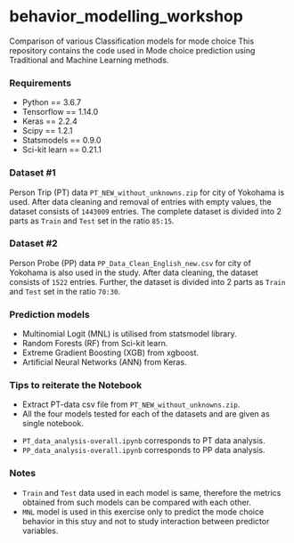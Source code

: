 # behavior_modelling_workshop
Comparison of various Classification models for mode choice
This repository contains the code used in Mode choice prediction using Traditional and Machine Learning methods.

### Requirements

* Python == 3.6.7
* Tensorflow == 1.14.0
* Keras == 2.2.4
* Scipy == 1.2.1
* Statsmodels == 0.9.0
* Sci-kit learn == 0.21.1

### Dataset #1

Person Trip (PT) data `PT_NEW_without_unknowns.zip` for city of Yokohama is used. After data cleaning and removal of entries with empty values,
the dataset consists of `1443009` entries. The complete dataset is divided into 2 parts as `Train` and `Test` set in the ratio `85:15`.


### Dataset #2

Person Probe (PP) data `PP_Data_Clean_English_new.csv` for city of Yokohama is also used in the study. After data cleaning, the dataset consists of `1522` entries.
Further, the dataset is divided into 2 parts as `Train` and `Test` set in the ratio `70:30`.

### Prediction models

* Multinomial Logit (MNL) is utilised from statsmodel library.
* Random Forests (RF) from Sci-kit learn.
* Extreme Gradient Boosting (XGB) from xgboost.
* Artificial Neural Networks (ANN) from Keras.

### Tips to reiterate the Notebook

* Extract PT-data csv file from `PT_NEW_without_unknowns.zip`.
* All the four models tested for each of the datasets and are given as single notebook.
- `PT_data_analysis-overall.ipynb` corresponds to PT data analysis.
- `PP_data_analysis-overall.ipynb` corresponds to PP data analysis.

### Notes

* `Train` and `Test` data used in each model is same, therefore the metrics obtained from such models can be compared with each other.
* `MNL` model is used in this exercise only to predict the mode choice behavior in this stuy and not to study interaction between predictor variables.
